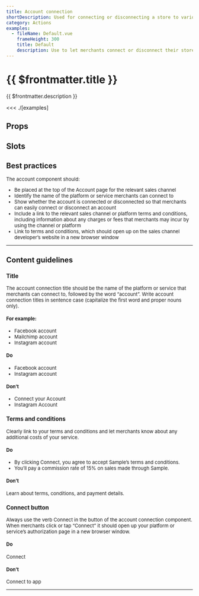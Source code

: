 ```yaml
---
title: Account connection
shortDescription: Used for connecting or disconnecting a store to various accounts, like Facebook for the sales channel.
category: Actions
examples:
  - fileName: Default.vue
    frameHeight: 300
    title: Default
    description: Use to let merchants connect or disconnect their store to their third-party accounts, like Facebook.
---
```


# {{ $frontmatter.title }}

<Lede>

{{ $frontmatter.description }}

</Lede>

<Examples>

<<< ./[examples]

</Examples>

## Props

<PropsTable />

## Slots

<SlotsTable />

<div style="font-size: 0.8125rem">

## Best practices

The account component should:

- Be placed at the top of the Account page for the relevant sales channel
- Identify the name of the platform or service merchants can connect to
- Show whether the account is connected or disconnected so that merchants can easily connect or disconnect an account
- Include a link to the relevant sales channel or platform terms and conditions, including information about any charges or fees that merchants may incur by using the channel or platform
- Link to terms and conditions, which should open up on the sales channel developer’s website in a new browser window

---

## Content guidelines

### Title

The account connection title should be the name of the platform or service that merchants can connect to, followed by the word “account”. Write account connection titles in sentence case (capitalize the first word and proper nouns only).

#### For example:

- Facebook account
- Mailchimp account
- Instagram account

<DoDont>

#### Do

- Facebook account
- Instagram account

#### Don’t

- Connect your Account
- Instagram Account

</DoDont>

### Terms and conditions

Clearly link to your terms and conditions and let merchants know about any additional costs of your service.

<DoDont>

#### Do

- By clicking Connect, you agree to accept Sample’s terms and conditions.
- You’ll pay a commission rate of 15% on sales made through Sample.

#### Don’t

Learn about terms, conditions, and payment details.

</DoDont>

### Connect button

Always use the verb Connect in the button of the account connection component. When merchants click or tap “Connect” it should open up your platform or service’s authorization page in a new browser window.

<DoDont>

#### Do

Connect

#### Don’t

Connect to app

</DoDont>

---

</div>
